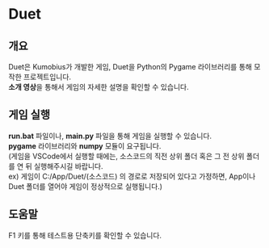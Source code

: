 ﻿# Duet

## 개요

Duet은 Kumobius가 개발한 게임, Duet을 Python의 Pygame 라이브러리를 통해 모작한 프로젝트입니다.  
**소개 영상**을 통해서 게임의 자세한 설명을 확인할 수 있습니다.


## 게임 실행

**run.bat** 파일이나, **main.py** 파일을 통해 게임을 실행할 수 있습니다.  
**pygame** 라이브러리와 **numpy** 모듈이 요구됩니다.  
(게임을 VSCode에서 실행할 때에는, 소스코드의 직전 상위 폴더 혹은 그 전 상위 폴더를 연 뒤 실행해주시길 바랍니다.  
ex) 게임이 C:/App/Duet/(소스코드) 의 경로로 저장되어 있다고 가정하면, App이나 Duet 폴더를 열어야 게임이 정상적으로 실행됩니다.)


## 도움말
F1 키를 통해 테스트용 단축키를 확인할 수 있습니다.
